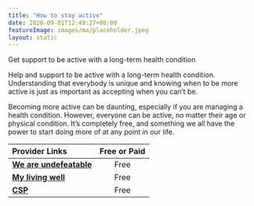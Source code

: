 ```yaml
---
title: "How to stay active"
date: 2020-09-01T12:49:27+06:00
featureImage: images/ma/placeholder.jpeg
layout: static
---
```


Get support to be active with a long-term health condition

Help and support to be active with a long-term health condition. Understanding that everybody is unique and knowing when to be more active is just as important as accepting when you can’t be.

Becoming more active can be daunting, especially if you are managing a health condition. However, everyone can be active, no matter their age or physical condition. It’s completely free, and something we all have the power to start doing more of at any point in our life.

| Provider Links      | Free or Paid  |  
| :-----------          | :--------------:      |  
| [**We are undefeatable**](https://weareundefeatable.co.uk/ways-to-move) | Free | 
| [**My living well**](https://mylivingwell.co.uk/physical-activity/exercising-with-long-term-health-conditions) | Free | 
| [**CSP**](https://www.csp.org.uk/public-patient/keeping-active-healthy/love-activity-hate-exercise-campaign/being-active-long-term) | Free | 
  

<br/><br/>







